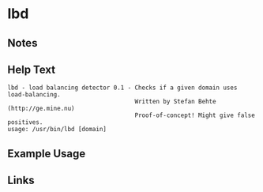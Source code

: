 # lbd

Notes
-------

Help Text
-------
```
lbd - load balancing detector 0.1 - Checks if a given domain uses load-balancing.
                                    Written by Stefan Behte (http://ge.mine.nu)
                                    Proof-of-concept! Might give false positives.
usage: /usr/bin/lbd [domain]
```

Example Usage
-------

Links
-------
